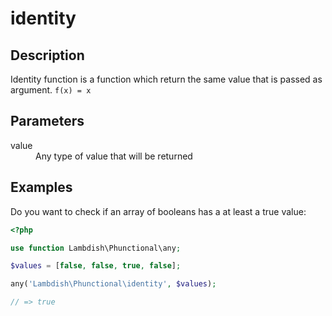 # identity

## Description

Identity function is a function which return the same value that is passed as argument. `f(x) = x`

## Parameters

<dl>
  <dt>value</dt>
  <dd>Any type of value that will be returned</dd>
</dl>

## Examples

Do you want to check if an array of booleans has a at least a true value:

```php
<?php

use function Lambdish\Phunctional\any;

$values = [false, false, true, false];

any('Lambdish\Phunctional\identity', $values);

// => true
```
